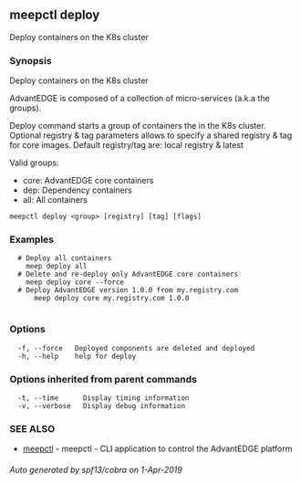 ## meepctl deploy

Deploy containers on the K8s cluster

### Synopsis

Deploy containers on the K8s cluster

AdvantEDGE is composed of a collection of micro-services (a.k.a the groups).

Deploy command starts a group of containers the in the K8s cluster.
Optional registry & tag parameters allows to specify a shared registry & tag for core images.
Default registry/tag are: local registry & latest

Valid groups:
  * core: AdvantEDGE core containers
  * dep:  Dependency containers
  * all:  All containers
		

```
meepctl deploy <group> [registry] [tag] [flags]
```

### Examples

```
  # Deploy all containers
    meep deploy all
  # Delete and re-deploy only AdvantEDGE core containers
    meep deploy core --force
  # Deploy AdvantEDGE version 1.0.0 from my.registry.com
	  meep deploy core my.registry.com 1.0.0
			
```

### Options

```
  -f, --force   Deployed components are deleted and deployed
  -h, --help    help for deploy
```

### Options inherited from parent commands

```
  -t, --time      Display timing information
  -v, --verbose   Display debug information
```

### SEE ALSO

* [meepctl](meepctl.md)	 - meepctl - CLI application to control the AdvantEDGE platform

###### Auto generated by spf13/cobra on 1-Apr-2019
